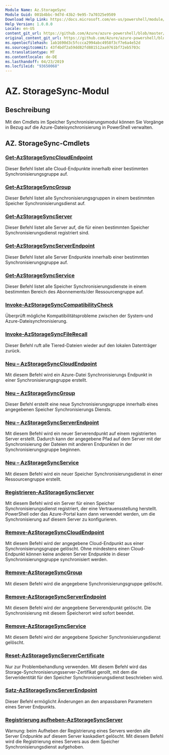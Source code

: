 ```yaml
---
Module Name: Az.StorageSync
Module Guid: 001b4bbc-9d7d-43b2-9e95-7a70325e9509
Download Help Link: https://docs.microsoft.com/en-us/powershell/module/az.storagesync
Help Version: 1.0.0.0
Locale: en-US
content_git_url: https://github.com/Azure/azure-powershell/blob/master/src/StorageSync/StorageSync/help/Az.StorageSync.md
original_content_git_url: https://github.com/Azure/azure-powershell/blob/master/src/StorageSync/StorageSync/help/Az.StorageSync.md
ms.openlocfilehash: 1ab1690d3c5fccca2994abc4958f3cf7e6a4e52d
ms.sourcegitcommit: 43f4bdf2a59dd82fd881512aa9761bf72eb5703c
ms.translationtype: MT
ms.contentlocale: de-DE
ms.lasthandoff: 04/23/2019
ms.locfileid: "93650068"
---
```

# AZ. StorageSync-Modul
## Beschreibung
Mit den Cmdlets im Speicher Synchronisierungsmodul können Sie Vorgänge in Bezug auf die Azure-Dateisynchronisierung in PowerShell verwalten.

## AZ. StorageSync-Cmdlets
### [Get-AzStorageSyncCloudEndpoint](Get-AzStorageSyncCloudEndpoint.md)
Dieser Befehl listet alle Cloud-Endpunkte innerhalb einer bestimmten Synchronisierungsgruppe auf.

### [Get-AzStorageSyncGroup](Get-AzStorageSyncGroup.md)
Dieser Befehl listet alle Synchronisierungsgruppen in einem bestimmten Speicher Synchronisierungsdienst auf.

### [Get-AzStorageSyncServer](Get-AzStorageSyncServer.md)
Dieser Befehl listet alle Server auf, die für einen bestimmten Speicher Synchronisierungsdienst registriert sind.

### [Get-AzStorageSyncServerEndpoint](Get-AzStorageSyncServerEndpoint.md)
Dieser Befehl listet alle Server Endpunkte innerhalb einer bestimmten Synchronisierungsgruppe auf.

### [Get-AzStorageSyncService](Get-AzStorageSyncService.md)
Dieser Befehl listet alle Speicher Synchronisierungsdienste in einem bestimmten Bereich des Abonnements/der Ressourcengruppe auf.

### [Invoke-AzStorageSyncCompatibilityCheck](Invoke-AzStorageSyncCompatibilityCheck.md)
Überprüft mögliche Kompatibilitätsprobleme zwischen der System-und Azure-Dateisynchronisierung.

### [Invoke-AzStorageSyncFileRecall](Invoke-AzStorageSyncFileRecall.md)
Dieser Befehl ruft alle Tiered-Dateien wieder auf den lokalen Datenträger zurück.

### [Neu – AzStorageSyncCloudEndpoint](New-AzStorageSyncCloudEndpoint.md)
Mit diesem Befehl wird ein Azure-Datei Synchronisierungs Endpunkt in einer Synchronisierungsgruppe erstellt.

### [Neu – AzStorageSyncGroup](New-AzStorageSyncGroup.md)
Dieser Befehl erstellt eine neue Synchronisierungsgruppe innerhalb eines angegebenen Speicher Synchronisierungs Diensts.

### [Neu – AzStorageSyncServerEndpoint](New-AzStorageSyncServerEndpoint.md)
Mit diesem Befehl wird ein neuer Serverendpunkt auf einem registrierten Server erstellt. Dadurch kann der angegebene Pfad auf dem Server mit der Synchronisierung der Dateien mit anderen Endpunkten in der Synchronisierungsgruppe beginnen.

### [Neu – AzStorageSyncService](New-AzStorageSyncService.md)
Mit diesem Befehl wird ein neuer Speicher Synchronisierungsdienst in einer Ressourcengruppe erstellt.

### [Registrieren-AzStorageSyncServer](Register-AzStorageSyncServer.md)
Mit diesem Befehl wird ein Server für einen Speicher Synchronisierungsdienst registriert, der eine Vertrauensstellung herstellt. PowerShell oder das Azure-Portal kann dann verwendet werden, um die Synchronisierung auf diesem Server zu konfigurieren.

### [Remove-AzStorageSyncCloudEndpoint](Remove-AzStorageSyncCloudEndpoint.md)
Mit diesem Befehl wird der angegebene Cloud-Endpunkt aus einer Synchronisierungsgruppe gelöscht. Ohne mindestens einen Cloud-Endpunkt können keine anderen Server Endpunkte in dieser Synchronisierungsgruppe synchronisiert werden.

### [Remove-AzStorageSyncGroup](Remove-AzStorageSyncGroup.md)
Mit diesem Befehl wird die angegebene Synchronisierungsgruppe gelöscht.

### [Remove-AzStorageSyncServerEndpoint](Remove-AzStorageSyncServerEndpoint.md)
Mit diesem Befehl wird der angegebene Serverendpunkt gelöscht. Die Synchronisierung mit diesem Speicherort wird sofort beendet.

### [Remove-AzStorageSyncService](Remove-AzStorageSyncService.md)
Mit diesem Befehl wird der angegebene Speicher Synchronisierungsdienst gelöscht.

### [Reset-AzStorageSyncServerCertificate](Reset-AzStorageSyncServerCertificate.md)
Nur zur Problembehandlung verwenden. Mit diesem Befehl wird das Storage-Synchronisierungsserver-Zertifikat gerollt, mit dem die Serveridentität für den Speicher Synchronisierungsdienst beschrieben wird.

### [Satz-AzStorageSyncServerEndpoint](Set-AzStorageSyncServerEndpoint.md)
Dieser Befehl ermöglicht Änderungen an den anpassbaren Parametern eines Server Endpunkts.

### [Registrierung aufheben-AzStorageSyncServer](Unregister-AzStorageSyncServer.md)
Warnung: beim Aufheben der Registrierung eines Servers werden alle Server Endpunkte auf diesem Server kaskadiert gelöscht. Mit diesem Befehl wird die Registrierung eines Servers aus dem Speicher Synchronisierungsdienst aufgehoben.